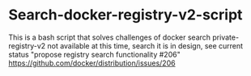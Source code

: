 # Search-docker-registry-v2-script
This is a bash script that solves challenges of docker search private-registry-v2 not available at this time, search it is in design, see current status "propose registry search functionality #206" https://github.com/docker/distribution/issues/206

